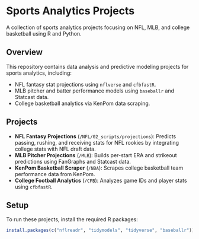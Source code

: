 # Sports Analytics Projects

A collection of sports analytics projects focusing on NFL, MLB, and college basketball using R and Python.

## Overview
This repository contains data analysis and predictive modeling projects for sports analytics, including:
- NFL fantasy stat projections using `nflverse` and `cfbfastR`.
- MLB pitcher and batter performance models using `baseballr` and Statcast data.
- College basketball analytics via KenPom data scraping.

## Projects
- **NFL Fantasy Projections** (`/NFL/02_scripts/projections`): Predicts passing, rushing, and receiving stats for NFL rookies by integrating college stats with NFL draft data.
- **MLB Pitcher Projections** (`/MLB`): Builds per-start ERA and strikeout predictions using FanGraphs and Statcast data.
- **KenPom Basketball Scraper** (`/NBA`): Scrapes college basketball team performance data from KenPom.
- **College Football Analytics** (`/CFB`): Analyzes game IDs and player stats using `cfbfastR`.

## Setup
To run these projects, install the required R packages:
```R
install.packages(c("nflreadr", "tidymodels", "tidyverse", "baseballr"))
